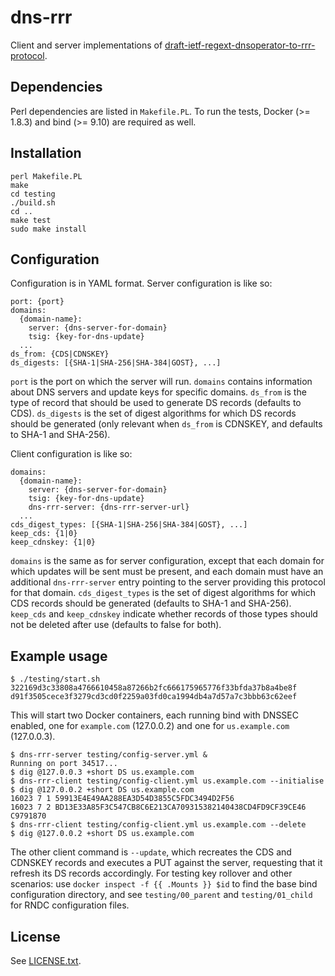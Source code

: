 # dns-rrr

Client and server implementations of [draft-ietf-regext-dnsoperator-to-rrr-protocol](https://tools.ietf.org/html/draft-ietf-regext-dnsoperator-to-rrr-protocol).

## Dependencies

Perl dependencies are listed in `Makefile.PL`.  To run the tests,
Docker (>= 1.8.3) and bind (>= 9.10) are required as well.

## Installation

    perl Makefile.PL
    make
    cd testing
    ./build.sh
    cd ..
    make test
    sudo make install

## Configuration

Configuration is in YAML format.  Server configuration is like so:

    port: {port}
    domains:
      {domain-name}:
        server: {dns-server-for-domain}
        tsig: {key-for-dns-update}
      ...
    ds_from: {CDS|CDNSKEY}
    ds_digests: [{SHA-1|SHA-256|SHA-384|GOST}, ...]

`port` is the port on which the server will run.  `domains`
contains information about DNS servers and update keys for specific
domains.  `ds_from` is the type of record that should be used
to generate DS records (defaults to CDS).  `ds_digests` is the set of
digest algorithms for which DS records should be generated (only
relevant when `ds_from` is CDNSKEY, and defaults to SHA-1 and SHA-256).

Client configuration is like so:

    domains:
      {domain-name}:
        server: {dns-server-for-domain}
        tsig: {key-for-dns-update}
        dns-rrr-server: {dns-rrr-server-url}
      ...
    cds_digest_types: [{SHA-1|SHA-256|SHA-384|GOST}, ...]
    keep_cds: {1|0}
    keep_cdnskey: {1|0}

`domains` is the same as for server configuration, except that each
domain for which updates will be sent must be present, and each domain
must have an additional `dns-rrr-server` entry pointing to the server
providing this protocol for that domain.  `cds_digest_types` is the
set of digest algorithms for which CDS records should be generated
(defaults to SHA-1 and SHA-256).  `keep_cds` and `keep_cdnskey`
indicate whether records of those types should not be deleted after
use (defaults to false for both).

## Example usage

    $ ./testing/start.sh
    322169d3c33808a4766610458a87266b2fc666175965776f33bfda37b8a4be8f
    d91f3505cece3f3279cd3cd0f2259a03fd0ca1994db4a7d57a7c3bbb63c62eef

This will start two Docker containers, each running bind with DNSSEC
enabled, one for `example.com` (127.0.0.2) and one for
`us.example.com` (127.0.0.3).

    $ dns-rrr-server testing/config-server.yml &
    Running on port 34517...
    $ dig @127.0.0.3 +short DS us.example.com
    $ dns-rrr-client testing/config-client.yml us.example.com --initialise
    $ dig @127.0.0.2 +short DS us.example.com
    16023 7 1 59913E4E49AA288EA3D54D3855C5FDC3494D2F56
    16023 7 2 BD13E33A85F3C547CB8C6E213CA709315382140438CD4FD9CF39CE46 C9791870
    $ dns-rrr-client testing/config-client.yml us.example.com --delete
    $ dig @127.0.0.2 +short DS us.example.com

The other client command is `--update`, which recreates the CDS and
CDNSKEY records and executes a PUT against the server, requesting that
it refresh its DS records accordingly.  For testing key rollover and
other scenarios: use `docker inspect -f {{ .Mounts }} $id` to find the
base bind configuration directory, and see `testing/00_parent` and
`testing/01_child` for RNDC configuration files.

## License

See [LICENSE.txt](LICENSE.txt).
